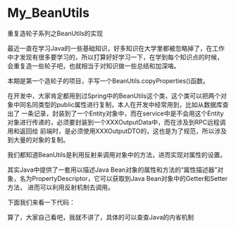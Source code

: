 # My_BeanUtils
重复造轮子系列之BeanUtils的实现

最近一直在学习Java的一些基础知识，好多知识在大学里都被忽略掉了，在工作中才发现有很多要学习的，所以打算好好学习一下，在学到每个知识点的时候，
会重复造一些轮子吧，也就相当于对知识做一些总结和加深咯。

本期是第一个造轮子的项目，手写一个BeanUtils.copyProperties()函数。

在开发中，大家肯定都用到过Spring中的BeanUtils这个类，这个类可以把两个对象中同名同类型的public属性进行复制，本人在开发中经常用到，比如从数据库查出了
一条记录，封装到了一个Entity对象中，而在service中是不会用这个Entity对象进行传递的，必须要封装到一个XXXOutputData中，而在涉及到RPC远程调用和返回给
前端时，是必须使用XXXOutputDTO<XXXOutputData>的，这也是为了规范，所以涉及到大量的对象的复制。

我们都知道BeanUtils是利用反射来调用对象中的方法，进而实现对属性的设置。

其实Java中提供了一套用以描述Java Bean对象的属性和方法的“属性描述器”对象，名为PropertyDescriptor，它可以获取到Java Bean对象中的Getter和Setter方法，
进而可以利用反射机制去调用。

下面我们来看一下代码：


算了，大家自己看吧，我就不讲了，具体的可以查查Java的内省机制

